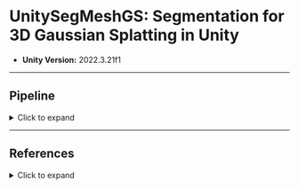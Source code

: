 # UnitySegMeshGS: Segmentation for 3D Gaussian Splatting in Unity
- **Unity Version:** 2022.3.21f1

---

## Pipeline
<details>
  <summary>Click to expand</summary>

# 3D Reconstruction Pipeline

## 1. Video Input
- Supported format: **`.mp4`**
- User uploads a video file

---

## 2. Frame Extraction
- Tool: **FFmpeg**
- Extract frames from the uploaded video

---

## 3. Point Cloud Generation
- Tool: **COLMAP**
- Generate a point cloud using Structure-from-Motion (SfM) and Multi-View Stereo (MVS)

---

## 4. 3D Gaussian Splatting (3DGS)

### 4-1. Segmentation Tool (SAGA)
- Convert COLMAP results into a **3DGS model** for segmentation using **SAGA**
- Steps:
  - Follow the SAGA pipeline to generate a splat (.ply) containing marking data derived from SAM images
  - SAGA provides a viewer where users can manually select specific objects for segmentation
  - After completion, the segmented objects are automatically imported back into Unity
    
### 4-2. Mesh Extraction Tool (SuGaR)
- Convert COLMAP results into a **3DGS model** using **SuGaR**
- Steps:
  - Run SuGaR until just before mesh extraction
  - If a mesh file (.obj) is needed, execute the mesh extraction process

---



</details>

---

## References
<details>
  <summary>Click to expand</summary>

- **3DGS Viewer**  
  [https://github.com/aras-p/UnityGaussianSplatting](https://github.com/aras-p/UnityGaussianSplatting)  

- **Splat to Mesh (SuGaR)**  
  [https://github.com/Anttwo/SuGaR](https://github.com/Anttwo/SuGaR)  

- **Splat Segmentation (SAGA)**  
  [https://github.com/Jumpat/SegAnyGAussians](https://github.com/Jumpat/SegAnyGAussians)  

</details>

